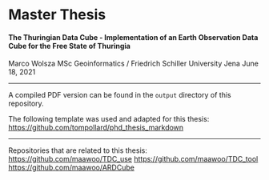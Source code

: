 # Master Thesis

#### The Thuringian Data Cube - Implementation of an Earth Observation Data Cube for the Free State of Thuringia

Marco Wolsza
MSc Geoinformatics / Friedrich Schiller University Jena
June 18, 2021 

---

A compiled PDF version can be found in the `output` directory of this repository.

The following template was used and adapted for this thesis:
https://github.com/tompollard/phd_thesis_markdown

---

Repositories that are related to this thesis: 
https://github.com/maawoo/TDC_use
https://github.com/maawoo/TDC_tool
https://github.com/maawoo/ARDCube
